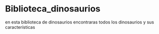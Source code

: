 # Biblioteca_dinosaurios
en esta biblioteca de dinosaurios encontraras todos los dinosaurios y sus características
